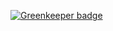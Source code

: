 

[![Greenkeeper badge](https://badges.greenkeeper.io/dxcli/dev-commitmsg.svg)](https://greenkeeper.io/)